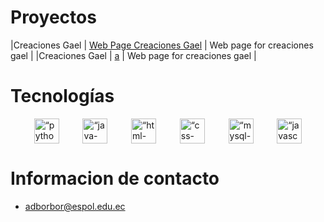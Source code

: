 # Proyectos
 
  |Creaciones Gael      | [Web Page Creaciones Gael](https://creacionesgael.netlify.app)      | Web page for creaciones gael  |
  |Creaciones Gael      | <a href='https://creacionesgael.netlify.app' target='_blank'> a</a>     | Web page for creaciones gael  |
  
# Tecnologías 
  <div style="display:flex; flex-direction: row; justify-content:space-evenly; width:100%;" >
	<img src="https://github.com/AndresBorbor/AndresBorbor/tree/main/assets/icons/logo-python.svg" alt= “python-logo” width="40px" height="40px"> 
	<img src="https://github.com/AndresBorbor/AndresBorbor/tree/main/assets/icons/logo-java.svg" alt= “java-logo” width="40px" height="40px"> 
	<img src="https://github.com/AndresBorbor/AndresBorbor/tree/main/assets/icons/logo-html.svg" alt= “html-logo” width="40px" height="40px"> 
	<img src="https://github.com/AndresBorbor/AndresBorbor/tree/main/assets/icons/logo-css.svg" alt= “css-logo” width="40px" height="40px"> 
	<img src="https://github.com/AndresBorbor/AndresBorbor/tree/main/assets/icons/logo-mysql.svg" alt= “mysql-logo” width="40px" height="40px"> 
	<img src="https://github.com/AndresBorbor/AndresBorbor/tree/main/assets/icons/logo-javascript.svg" alt= “javascript-logo” width="40px" height="40px"> 
  </div>
  
# Informacion de contacto
  * adborbor@espol.edu.ec
